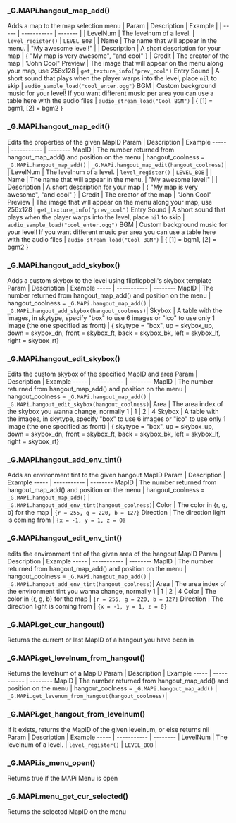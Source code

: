 ### _G.MAPi.hangout_map_add()
Adds a map to the map selection menu
| Param | Description | Example |
| ----- | ----------- | ------- |
| LevelNum | The levelnum of a level. | `level_register()` \| `LEVEL_BOB` |
| Name | The name that will appear in the menu. | "My awesome level!" |
| Description | A short description for your map | { "My map is very awesome", "and cool" }
| Credit | The creator of the map | "John Cool"
Preview | The image that will appear on the menu along your map, use 256x128 | `get_texture_info("prev_cool")`
Entry Sound | A short sound that plays when the player warps into the level, place `nil` to skip | `audio_sample_load("cool_enter.ogg")`
BGM | Custom background music for your level! If you want different music per area you can use a table here with the audio files | `audio_stream_load("Cool BGM")` \| { [1] = bgm1, [2] = bgm2 }


### _G.MAPi.hangout_map_edit()
Edits the properties of the given MapID
Param | Description | Example
----- | ----------- | --------
MapID | The number returned from hangout_map_add() and position on the menu | hangout_coolness = `_G.MAPi.hangout_map_add()` \| `_G.MAPi.hangout_map_edit(hangout_coolness)`|
| LevelNum | The levelnum of a level. | `level_register()` \| `LEVEL_BOB` |
| Name | The name that will appear in the menu. | "My awesome level!" |
| Description | A short description for your map | { "My map is very awesome", "and cool" }
| Credit | The creator of the map | "John Cool"
Preview | The image that will appear on the menu along your map, use 256x128 | `get_texture_info("prev_cool")`
Entry Sound | A short sound that plays when the player warps into the level, place `nil` to skip | `audio_sample_load("cool_enter.ogg")`
BGM | Custom background music for your level! If you want different music per area you can use a table here with the audio files | `audio_stream_load("Cool BGM")` \| { [1] = bgm1, [2] = bgm2 }


### _G.MAPi.hangout_add_skybox()
Adds a custom skybox to the level using flipflopbell's skybox template
Param | Description | Example
----- | ----------- | --------
MapID | The number returned from hangout_map_add() and position on the menu | hangout_coolness = `_G.MAPi.hangout_map_add()` \| `_G.MAPi.hangout_add_skybox(hangout_coolness)`|
Skybox | A table with the images, in skytype, specify "box" to use 6 images or "ico" to use only 1 image (the one specified as front) | { skytype = "box", up = skybox_up, down = skybox_dn, front = skybox_ft, back = skybox_bk, left = skybox_lf, right = skybox_rt}


### _G.MAPi.hangout_edit_skybox()
Edits the custom skybox of the specified MapID and area
Param | Description | Example
----- | ----------- | --------
MapID | The number returned from hangout_map_add() and position on the menu | hangout_coolness = `_G.MAPi.hangout_map_add()` \| `_G.MAPi.hangout_edit_skybox(hangout_coolness)`|
Area | The area index of the skybox you wanna change, normally 1 | 1 \| 2 \| 4
Skybox | A table with the images, in skytype, specify "box" to use 6 images or "ico" to use only 1 image (the one specified as front) | { skytype = "box", up = skybox_up, down = skybox_dn, front = skybox_ft, back = skybox_bk, left = skybox_lf, right = skybox_rt}


### _G.MAPi.hangout_add_env_tint()
Adds an environment tint to the given hangout MapID
Param | Description | Example
----- | ----------- | --------
MapID | The number returned from hangout_map_add() and position on the menu | hangout_coolness = `_G.MAPi.hangout_map_add()` \| `_G.MAPi.hangout_add_env_tint(hangout_coolness)`|
Color | The color in {r, g, b} for the map | `{r = 255, g = 220, b = 127}`
Direction | The direction light is coming from | `{x = -1, y = 1, z = 0}`


### _G.MAPi.hangout_edit_env_tint()
edits the environment tint of the given area of the hangout MapID
Param | Description | Example
----- | ----------- | --------
MapID | The number returned from hangout_map_add() and position on the menu | hangout_coolness = `_G.MAPi.hangout_map_add()` \| `_G.MAPi.hangout_add_env_tint(hangout_coolness)`|
Area | The area index of the environment tint you wanna change, normally 1 | 1 \| 2 \| 4
Color | The color in {r, g, b} for the map | `{r = 255, g = 220, b = 127}`
Direction | The direction light is coming from | `{x = -1, y = 1, z = 0}`


### _G.MAPi.get_cur_hangout()
Returns the current or last MapID of a hangout you have been in


### _G.MAPi.get_levelnum_from_hangout()
Returns the levelnum of a MapID
Param | Description | Example
----- | ----------- | --------
MapID | The number returned from hangout_map_add() and position on the menu | hangout_coolness = `_G.MAPi.hangout_map_add()` \| `_G.MAPi.get_levenum_from_hangout(hangout_coolness)`|


### _G.MAPi.get_hangout_from_levelnum()
If it exists, returns the MapID of the given levelnum, or else returns nil
Param | Description | Example
----- | ----------- | --------
| LevelNum | The levelnum of a level. | `level_register()` \| `LEVEL_BOB` |


### _G.MAPi.is_menu_open()
Returns true if the MAPi Menu is open


### _G.MAPi.menu_get_cur_selected()
Returns the selected MapID on the menu
